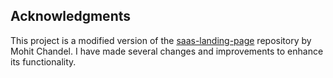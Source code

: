 ## Acknowledgments

This project is a modified version of the [saas-landing-page](https://github.com/mohitchandel/saas-landing-page) repository by Mohit Chandel. I have made several changes and improvements to enhance its functionality.
